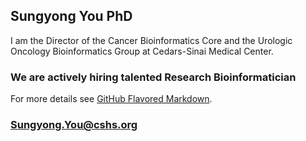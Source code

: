 ## Sungyong You PhD

I am the Director of the Cancer Bioinformatics Core and the Urologic Oncology Bioinformatics Group at Cedars-Sinai Medical Center. 

### We are actively hiring talented Research Bioinformatician

For more details see [GitHub Flavored Markdown](https://guides.github.com/features/mastering-markdown/).

### Sungyong.You@cshs.org
